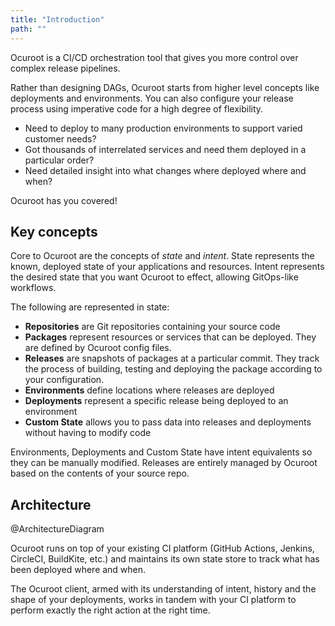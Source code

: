 ```yaml
---
title: "Introduction"
path: ""
---
```


Ocuroot is a CI/CD orchestration tool that gives you more control over complex release pipelines.

Rather than designing DAGs, Ocuroot starts from higher level concepts like deployments and environments.
You can also configure your release process using imperative code for a high degree of flexibility.

* Need to deploy to many production environments to support varied customer needs?
* Got thousands of interrelated services and need them deployed in a particular order?
* Need detailed insight into what changes where deployed where and when?

Ocuroot has you covered!

## Key concepts

Core to Ocuroot are the concepts of *state* and *intent*. State represents the known, deployed state of your
applications and resources. Intent represents the desired state that you want Ocuroot to effect, allowing
GitOps-like workflows.

The following are represented in state:

* **Repositories** are Git repositories containing your source code
* **Packages** represent resources or services that can be deployed. They are defined by Ocuroot config files.
* **Releases** are snapshots of packages at a particular commit. They track the process of building, testing and deploying the package according to your configuration.
* **Environments** define locations where releases are deployed
* **Deployments** represent a specific release being deployed to an environment
* **Custom State** allows you to pass data into releases and deployments without having to modify code

Environments, Deployments and Custom State have intent equivalents so they can be manually modified.
Releases are entirely managed by Ocuroot based on the contents of your source repo.

## Architecture

@ArchitectureDiagram

Ocuroot runs on top of your existing CI platform (GitHub Actions, Jenkins, CircleCI, BuildKite, etc.) and maintains
its own state store to track what has been deployed where and when.

The Ocuroot client, armed with its understanding of intent, history and the shape of your deployments, works in tandem
with your CI platform to perform exactly the right action at the right time.


